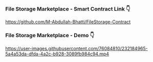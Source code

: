 ### File Storage Marketplace - Smart Contract Link 👇
https://github.com/M-Abdullah-Bhatti/FileStorage-Contract

### File Storage Marketplace - Demo 👇
https://user-images.githubusercontent.com/76084810/232184965-5a4a53da-dfda-4a2c-b928-3089fb984c94.mp4

